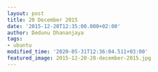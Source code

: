 ```yaml
---
layout: post
title: 20 December 2015
date: '2015-12-20T12:35:00.000+02:00'
author: Dedunu Dhananjaya
tags:
- ubuntu
modified_time: '2020-05-31T12:36:04.511+03:00'
featured_image: 2015-12-20-20-december-2015.jpg
---
```

